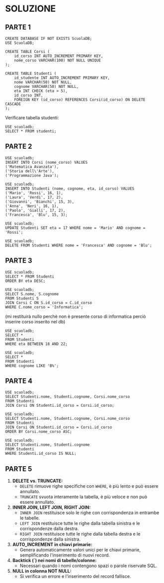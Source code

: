 # SOLUZIONE

## PARTE 1
```
CREATE DATABASE IF NOT EXISTS ScuolaDB;
USE ScuolaDB;

CREATE TABLE Corsi (
    id_corso INT AUTO_INCREMENT PRIMARY KEY,
    nome_corso VARCHAR(100) NOT NULL UNIQUE
);

CREATE TABLE Studenti (
    id_studente INT AUTO_INCREMENT PRIMARY KEY,
    nome VARCHAR(50) NOT NULL,
    cognome VARCHAR(50) NOT NULL,
    eta INT CHECK (eta > 5),
    id_corso INT,
    FOREIGN KEY (id_corso) REFERENCES Corsi(id_corso) ON DELETE CASCADE
);
```

Verificare tabella studenti:
```
USE scuoladb;
SELECT * FROM studenti;
```

## PARTE 2

```
USE scuoladb;
INSERT INTO Corsi (nome_corso) VALUES
('Matematica Avanzata'),
('Storia dell\'Arte'),
('Programmazione Java');
```

```
USE scuoladb;
INSERT INTO Studenti (nome, cognome, eta, id_corso) VALUES
('Mario', 'Rossi', 16, 1),
('Laura', 'Verdi', 17, 2),
('Giovanni', 'Bianchi', 15, 3),
('Anna', 'Neri', 16, 1),
('Paolo', 'Gialli', 17, 2),
('Francesca', 'Blu', 15, 3);
```

```
USE scuoladb;
UPDATE Studenti SET eta = 17 WHERE nome = 'Mario' AND cognome = 'Rossi';
```

```
USE scuoladb;
DELETE FROM Studenti WHERE nome = 'Francesca' AND cognome = 'Blu';
```

## PARTE 3

```
USE scuoladb;
SELECT * FROM Studenti
ORDER BY eta DESC;
```

```
USE scuoladb;
SELECT S.nome, S.cognome
FROM Studenti S
JOIN Corsi C ON S.id_corso = C.id_corso
WHERE C.nome_corso = 'Informatica';
```
(mi restituirà nullo perchè non è presente corso di informatica perciò inserire corso inserito nel db)

```
USE scuoladb;
SELECT *
FROM Studenti
WHERE eta BETWEEN 18 AND 22;
```

```
USE scuoladb;
SELECT *
FROM Studenti
WHERE cognome LIKE 'B%';
```


## PARTE 4

```
USE scuoladb;
SELECT Studenti.nome, Studenti.cognome, Corsi.nome_corso
FROM Studenti
JOIN Corsi ON Studenti.id_corso = Corsi.id_corso;
```

```
USE scuoladb;
SELECT Studenti.nome, Studenti.cognome, Corsi.nome_corso
FROM Studenti
JOIN Corsi ON Studenti.id_corso = Corsi.id_corso
ORDER BY Corsi.nome_corso ASC;
```

```
USE scuoladb;
SELECT Studenti.nome, Studenti.cognome
FROM Studenti
WHERE Studenti.id_corso IS NULL;
```

## PARTE 5

1.  **DELETE vs. TRUNCATE:**
    * `DELETE` rimuove righe specifiche con `WHERE`, è più lento e può essere annullato.
    * `TRUNCATE` svuota interamente la tabella, è più veloce e non può essere annullato.
2.  **INNER JOIN, LEFT JOIN, RIGHT JOIN:**
    * `INNER JOIN` restituisce solo le righe con corrispondenza in entrambe le tabelle.
    * `LEFT JOIN` restituisce tutte le righe dalla tabella sinistra e le corrispondenze dalla destra.
    * `RIGHT JOIN` restituisce tutte le righe dalla tabella destra e le corrispondenze dalla sinistra.
3.  **AUTO\_INCREMENT in chiavi primarie:**
    * Genera automaticamente valori unici per le chiavi primarie, semplificando l'inserimento di nuovi record.
4.  **Backtick (\`) nei nomi di tabelle/colonne:**
    * Necessari quando i nomi contengono spazi o parole riservate SQL.
5.  **NULL in colonna NOT NULL:**
    * Si verifica un errore e l'inserimento del record fallisce.
